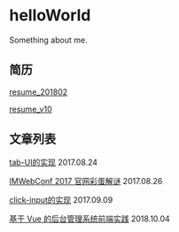 # helloWorld
Something about me.

## 简历
[resume_201802](/resume/resume_201802.html)

[resume_v10](/resume/resume_201810.html)

## 文章列表

[tab-UI的实现](article/blogarticle_tab-ui.md) 2017.08.24

[IMWebConf 2017 官网彩蛋解谜](article/IMWebConf2017_eggs.md) 2017.08.26

[click-input的实现](article/blogarticle_click-input.md) 2017.09.09

[基于 Vue 的后台管理系统前端实践](article/blogarticle_vue-manage-sys-disign&coding.md) 2018.10.04
